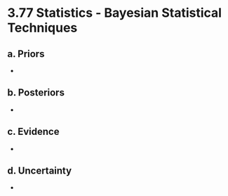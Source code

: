 # 3.77 Statistics - Bayesian Statistical Techniques

## a. Priors
- 

## b. Posteriors 
- 

## c. Evidence
- 

## d. Uncertainty
- 
